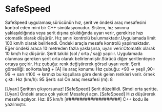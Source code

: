 # SafeSpeed
SafeSpeed uygulaması;sürücünün hız, şerit ve öndeki araç mesafesini kontrol eden mini bir C++ simülasyonudur. Sistem, hız sınırına yaklaşıldığında veya şerit dışına çıkıldığında uyarı verir, gerekirse hızı otomatik olarak düşürür.
Hız sınırı kontrolü bulunmaktadır.Uygulamada limit 100 km/h olarak belirlendi.
Öndeki araçla mesafe kontrolü yapılmaktadır. Eğer öndeki araca 10 metreden fazla yaklaşırsa, uyarı verir.Otomatik olarak 10 km/h hız düşürür.
Şerit takibi (sol / orta / sağ) yapılır. Uygulamada olunması gereken şerit orta olarak belirlenmiştir.Sürücü diğer şeritlerdeyse ortaya geçirir.
Hız çubuğu: renk değiştirerek görsel uyarı verir.
Şerit görselliği: sol/orta/sağ + [A] ile araç konumu
Hız çubuğu: <90 → yeşil ,90–99 → sarı ≥100 → kırmızı bu koşullara göre denk gelen renkleri verir.
örnek çıktı:
Hız (km/h): 95
Şerit: sol
Ön araç mesafesi (m): 8

[Uyarı] Şeritten çıkıyorsunuz!
[SafeSpeed] Şerit düzeltildi. Şimdi orta şeritte.
[Uyarı] Öndeki araca çok yakın! Mesafeyi açın.
[SafeSpeed] Hızı düşürerek mesafe açılıyor.
Hız: 85 km/h [####################]
C++ kodu ile yazılmıştır.
